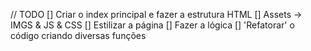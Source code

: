 // TODO 
[] Criar o index principal e fazer a estrutura HTML
[] Assets -> IMGS & JS & CSS
[] Estilizar a página
[] Fazer a lógica 
[] 'Refatorar' o código criando diversas funções
